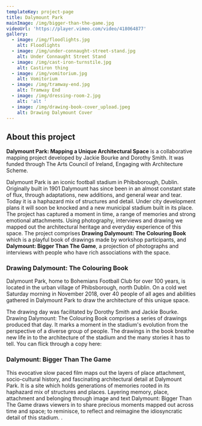 ```yaml
---
templateKey: project-page
title: Dalymount Park
mainImage: /img/bigger-than-the-game.jpg
videoUrl: 'https://player.vimeo.com/video/418064877'
gallery:
  - image: /img/floodlights.jpg
    alt: Floodlights
  - image: /img/under-connaught-street-stand.jpg
    alt: Under Connaught Street Stand
  - image: /img/cast-iron-turnstile.jpg
    alt: Castiron thing
  - image: /img/vomitorium.jpg
    alt: Vomitorium
  - image: /img/tramway-end.jpg
    alt: Tramway End
  - image: /img/dressing-room-2.jpg
    alt: 'alt '
  - image: /img/drawing-book-cover_upload.jpeg
    alt: Drawing Dalymount Cover
---
```

## About this project

**Dalymount Park: Mapping a Unique Architectural Space** is a collaborative mapping project developed by Jackie Bourke and Dorothy Smith. It was funded through The Arts Council of Ireland, Engaging with Architecture Scheme.

Dalymount Park is an iconic football stadium in Phibsborough, Dublin. Originally built in 1901 Dalymount has since been in an almost constant state of flux, through adaptations, new additions, and general wear and tear. Today it is a haphazard mix of structures and detail. Under city development plans it will soon be knocked and a new municipal stadium built in its place. The project has captured a moment in time, a range of memories and strong emotional attachments. Using photography, interviews and drawing we mapped out the architectural heritage and everyday experience of this space. The project comprises **Drawing Dalymount: The Colouring Book** which is a playful book of drawings made by workshop participants, and **Dalymount: Bigger Than The Game**, a projection of photographs and interviews with people who have rich associations with the space.

### Drawing Dalymount: The Colouring Book

Dalymount Park, home to Bohemians Football Club for over 100 years, is located in the urban village of Phibsborough, north Dublin. On a cold wet Saturday morning in November 2018, over 40 people of all ages and abilities gathered in Dalymount Park to draw the architecture of this unique space. 

The drawing day was facilitated by Dorothy Smith and Jackie Bourke. Drawing Dalymount: The Colouring Book comprises a series of drawings produced that day. It marks a moment in the stadium's evolution from the perspective of a diverse group of people.  The drawings in the book breathe new life in to the architecture of the stadium and the many stories it has to tell. You can flick through a copy here:

### Dalymount: Bigger Than The Game

This evocative slow paced film maps out the layers of place attachment, socio-cultural history, and fascinating architectural detail at Dalymount Park. It  is a site which holds generations of memories rooted in its haphazard mix of structures and places.  Layering memory, place, attachment and belonging through image and text Dalymount: Bigger Than The Game draws viewers in to share precious  moments mapped out across time and space; to reminisce, to reflect and reimagine the idiosyncratic detail of this stadium.  .